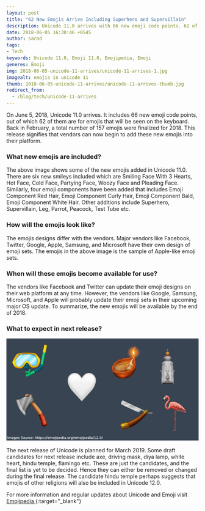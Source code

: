 ```yaml
---
layout: post
title: "62 New Emojis Arrive Including Superhero and Supervillain"
description: Unicode 11.0 arrives with 66 new emoji code points. 62 of them are keyboard emojis and 4 are emoji components. Let's take a look at what's new in this release, when will vendor supply these emojis in their platform and what will be new in the next release. 
date: 2018-06-05 16:30:46 +0545
author: sarad
tags:
- Tech
keywords: Unicode 11.0, Emoji 11.0, Emojipedia, Emoji
generes: Emoji
img: 2018-06-05-unicode-11-arrives/unicode-11-arrives-1.jpg
imagealt: emojis in unicode 11
thumb: 2018-06-05-unicode-11-arrives/unicode-11-arrives-thumb.jpg
redirect_from:
  - /blog/tech/unicode-11-arrives
---
```


On June 5, 2018, Unicode 11.0 arrives. It includes 66 new emoji code points, out of which 62 of them are for emojis that will be seen on the keyboard. Back in February, a total number of 157 emojis were finalized for 2018. This release signifies <!--more--> that vendors can now begin to add these new emojis into their platform.

### What new emojis are included?
The above image shows some of the new emojis added in Unicode 11.0. There are six new smileys included which are Smiling Face With 3 Hearts, Hot Face, Cold Face, Partying Face, Woozy Face and Pleading Face. Similarly, four emoji components have been added that includes Emoji Component Red Hair, Emoji Component Curly Hair, Emoji Component Bald, Emoji Component White Hair. Other additions include Superhero, Supervillain, Leg, Parrot, Peacock, Test Tube etc.

### How will the emojis look like?
The emojis designs differ with the vendors. Major vendors like Facebook, Twitter, Google, Apple, Samsung, and Microsoft have their own design of emoji sets. The emojis in the above image is the sample of Apple-like emoji sets.

### When will these emojis become available for use?
The vendors like Facebook and Twitter can update their emoji designs on their web platform at any time. However, the vendors like Google, Samsung, Microsoft, and Apple will probably update their emoji sets in their upcoming major OS update. To summarize, the new emojis will be available by the end of 2018.

### What to expect in next release?

<img src="/assets/images/blog/2018-06-05-unicode-11-arrives/unicode-11-arrives-2.jpg" alt="emojis in Unicode 12.0">


The next release of Unicode is planned for March 2019. Some draft candidates for next release include axe, driving mask, diya lamp, white heart, hindu temple, flamingo etc. These are just the candidates, and the final list is yet to be decided. Hence they can either be removed or changed during the final release. The candidate hindu temple perhaps suggests that emojis of other religions will also be included in Unicode 12.0.

For more information and regular updates about Unicode and Emoji visit [Emojipedia <i class="fa fa-external-link" aria-hidden="true"></i>](https://emojipedia.org/){:target="_blank"}